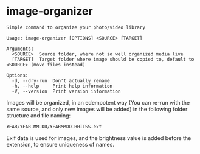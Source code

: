 # image-organizer

```
Simple command to organize your photo/video library

Usage: image-organizer [OPTIONS] <SOURCE> [TARGET]

Arguments:
  <SOURCE>  Source folder, where not so well organized media live
  [TARGET]  Target folder where image should be copied to, default to <SOURCE> (move files instead)

Options:
  -d, --dry-run  Don't actually rename
  -h, --help     Print help information
  -V, --version  Print version information
```

Images will be organized, in an edempotent way (You can re-run with the same source, and only new images will be added) in the following folder structure and file naming:
```
YEAR/YEAR-MM-DD/YEARMMDD-HHIISS.ext
```
Exif data is used for images, and the brightness value is added before the extension, to ensure uniqueness of names.